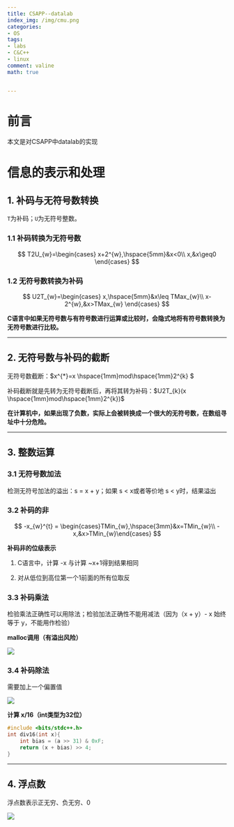 ```yaml
---
title: CSAPP--datalab
index_img: /img/cmu.png
categories:
- OS
tags:
- labs
- C&C++
- linux
comment: valine
math: true


---
```


# 前言

本文是对CSAPP中datalab的实现
<!-- more -->

# 信息的表示和处理

## 1. 补码与无符号数转换

`T`为补码；`U`为无符号整数。

### 1.1 补码转换为无符号数

$$
T2U_{w}=\begin{cases}
x+2^{w},\hspace{5mm}&x<0\\
x,&x\geq0
\end{cases}
$$

### 1.2 无符号数转换为补码

$$
U2T_{w}=\begin{cases}
x,\hspace{5mm}&x\leq TMax_{w}\\
x-2^{w},&x>TMax_{w}
\end{cases}
$$

**C语言中如果无符号数与有符号数进行运算或比较时，会隐式地将有符号数转换为无符号数进行比较。**

***

## 2. 无符号数与补码的截断

无符号数截断：$x^{*}=x \hspace{1mm}mod\hspace{1mm}2^{k} $

补码截断就是先转为无符号截断后，再将其转为补码：$U2T_{k}(x \hspace{1mm}mod\hspace{1mm}2^{k})$

**在计算机中，如果出现了负数，实际上会被转换成一个很大的无符号数，在数组寻址中十分危险。**

***

## 3. 整数运算

### 3.1 无符号数加法

检测无符号加法的溢出：s = x + y；如果 s < x或者等价地 s < y时，结果溢出 

### 3.2 补码的非

$$
-x_{w}^{t} = \begin{cases}TMin_{w},\hspace{3mm}&x=TMin_{w}\\
-x,&x>TMin_{w}\end{cases}
$$

**补码非的位级表示**

1. C语言中，计算 -x 与计算 ~x+1得到结果相同

2. 对从低位到高位第一个1前面的所有位取反



### 3.3 补码乘法

检验乘法正确性可以用除法；检验加法正确性不能用减法（因为（x + y）- x 始终等于 y，不能用作检验）

**malloc调用（有溢出风险）**

![](C:\Users\我\Pictures\图片\malloc_exit.png)

### 3.4 补码除法

需要加上一个偏置值

![](C:\Users\我\Pictures\图片\补码除法.png)

**计算 x/16（int类型为32位）**

~~~C
#include <bits/stdc++.h>
int div16(int x){
	int bias = (a >> 31) & 0xF;
	return (x + bias) >> 4;
}
~~~

***

## 4. 浮点数

浮点数表示正无穷、负无穷、0

![](C:\Users\我\Pictures\图片\浮点数.png)







